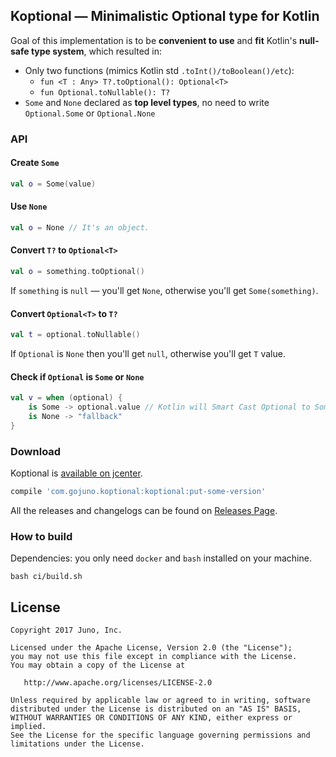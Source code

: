 ## Koptional — Minimalistic Optional type for Kotlin

Goal of this implementation is to be **convenient to use** and **fit** Kotlin's **null-safe type system**, which resulted in:

* Only two functions (mimics Kotlin std `.toInt()/toBoolean()/etc`):
  - `fun <T : Any> T?.toOptional(): Optional<T>`
  - `fun Optional.toNullable(): T?`
* `Some` and `None` declared as **top level types**, no need to write `Optional.Some` or `Optional.None`

### API

#### Create `Some`

```kotlin
val o = Some(value)
```

#### Use `None`

```kotlin
val o = None // It's an object.
```

#### Convert `T?` to `Optional<T>`

```kotlin
val o = something.toOptional()
```

If `something` is `null` — you'll get `None`, otherwise you'll get `Some(something)`.

#### Convert `Optional<T>` to `T?`

```kotlin
val t = optional.toNullable()
```

If `Optional` is `None` then you'll get `null`, otherwise you'll get `T` value.

#### Check if `Optional` is `Some` or `None`

```kotlin
val v = when (optional) {
    is Some -> optional.value // Kotlin will Smart Cast Optional to Some and allow you to get its value.
    is None -> "fallback"
}
```

### Download

Koptional is [available on jcenter](https://jcenter.bintray.com/com/gojuno/koptional).

```groovy
compile 'com.gojuno.koptional:koptional:put-some-version'
```

All the releases and changelogs can be found on [Releases Page](https://github.com/gojuno/koptional/releases).

### How to build

Dependencies: you only need `docker` and `bash` installed on your machine.

```console
bash ci/build.sh
```

## License

```
Copyright 2017 Juno, Inc.

Licensed under the Apache License, Version 2.0 (the "License");
you may not use this file except in compliance with the License.
You may obtain a copy of the License at

   http://www.apache.org/licenses/LICENSE-2.0

Unless required by applicable law or agreed to in writing, software
distributed under the License is distributed on an "AS IS" BASIS,
WITHOUT WARRANTIES OR CONDITIONS OF ANY KIND, either express or implied.
See the License for the specific language governing permissions and
limitations under the License.
```

